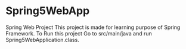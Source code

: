 # Spring5WebApp
Spring Web Project
This project is made for learning purpose of Spring Framework.
To Run this project 
Go to src/main/java and run Spring5WebApplication.class.

